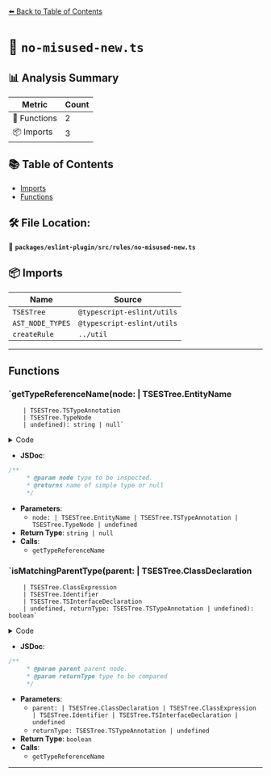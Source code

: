 [⬅️ Back to Table of Contents](../../../../index.md)

# 📄 `no-misused-new.ts`

## 📊 Analysis Summary

| Metric | Count |
|--------|-------|
| 🔧 Functions | 2 |
| 📦 Imports | 3 |

## 📚 Table of Contents

- [Imports](#imports)
- [Functions](#functions)

## 🛠️ File Location:
📂 **`packages/eslint-plugin/src/rules/no-misused-new.ts`**

## 📦 Imports

| Name | Source |
|------|--------|
| `TSESTree` | `@typescript-eslint/utils` |
| `AST_NODE_TYPES` | `@typescript-eslint/utils` |
| `createRule` | `../util` |


---

## Functions

### `getTypeReferenceName(node: | TSESTree.EntityName
        | TSESTree.TSTypeAnnotation
        | TSESTree.TypeNode
        | undefined): string | null`

<details><summary>Code</summary>

```ts
function getTypeReferenceName(
      node:
        | TSESTree.EntityName
        | TSESTree.TSTypeAnnotation
        | TSESTree.TypeNode
        | undefined,
    ): string | null {
      if (node) {
        switch (node.type) {
          case AST_NODE_TYPES.TSTypeAnnotation:
            return getTypeReferenceName(node.typeAnnotation);
          case AST_NODE_TYPES.TSTypeReference:
            return getTypeReferenceName(node.typeName);
          case AST_NODE_TYPES.Identifier:
            return node.name;
          default:
            break;
        }
      }
      return null;
    }
```
</details>

- **JSDoc**:
```ts
/**
     * @param node type to be inspected.
     * @returns name of simple type or null
     */
```

- **Parameters**:
  - `node: | TSESTree.EntityName
        | TSESTree.TSTypeAnnotation
        | TSESTree.TypeNode
        | undefined`
- **Return Type**: `string | null`
- **Calls**:
  - `getTypeReferenceName`
### `isMatchingParentType(parent: | TSESTree.ClassDeclaration
        | TSESTree.ClassExpression
        | TSESTree.Identifier
        | TSESTree.TSInterfaceDeclaration
        | undefined, returnType: TSESTree.TSTypeAnnotation | undefined): boolean`

<details><summary>Code</summary>

```ts
function isMatchingParentType(
      parent:
        | TSESTree.ClassDeclaration
        | TSESTree.ClassExpression
        | TSESTree.Identifier
        | TSESTree.TSInterfaceDeclaration
        | undefined,
      returnType: TSESTree.TSTypeAnnotation | undefined,
    ): boolean {
      if (
        parent &&
        (parent.type === AST_NODE_TYPES.ClassDeclaration ||
          parent.type === AST_NODE_TYPES.ClassExpression ||
          parent.type === AST_NODE_TYPES.TSInterfaceDeclaration) &&
        parent.id
      ) {
        return getTypeReferenceName(returnType) === parent.id.name;
      }
      return false;
    }
```
</details>

- **JSDoc**:
```ts
/**
     * @param parent parent node.
     * @param returnType type to be compared
     */
```

- **Parameters**:
  - `parent: | TSESTree.ClassDeclaration
        | TSESTree.ClassExpression
        | TSESTree.Identifier
        | TSESTree.TSInterfaceDeclaration
        | undefined`
  - `returnType: TSESTree.TSTypeAnnotation | undefined`
- **Return Type**: `boolean`
- **Calls**:
  - `getTypeReferenceName`

---